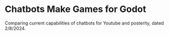 # Chatbots Make Games for Godot
 Comparing current capabilities of chatbots for Youtube and posterity, dated 2/8/2024.

